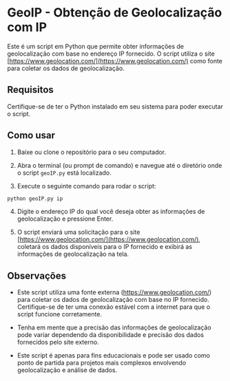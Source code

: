 # GeoIP - Obtenção de Geolocalização com IP

Este é um script em Python que permite obter informações de geolocalização com base no endereço IP fornecido. O script utiliza o site [https://www.geolocation.com/](https://www.geolocation.com/) como fonte para coletar os dados de geolocalização.

## Requisitos

Certifique-se de ter o Python instalado em seu sistema para poder executar o script.

## Como usar

1. Baixe ou clone o repositório para o seu computador.

2. Abra o terminal (ou prompt de comando) e navegue até o diretório onde o script `geoIP.py` está localizado.

3. Execute o seguinte comando para rodar o script:

```bash
python geoIP.py ip
```

4. Digite o endereço IP do qual você deseja obter as informações de geolocalização e pressione Enter.

5. O script enviará uma solicitação para o site [https://www.geolocation.com/](https://www.geolocation.com/), coletará os dados disponíveis para o IP fornecido e exibirá as informações de geolocalização na tela.

## Observações

- Este script utiliza uma fonte externa (https://www.geolocation.com/) para coletar os dados de geolocalização com base no IP fornecido. Certifique-se de ter uma conexão estável com a internet para que o script funcione corretamente.

- Tenha em mente que a precisão das informações de geolocalização pode variar dependendo da disponibilidade e precisão dos dados fornecidos pelo site externo.

- Este script é apenas para fins educacionais e pode ser usado como ponto de partida para projetos mais complexos envolvendo geolocalização e análise de dados.
